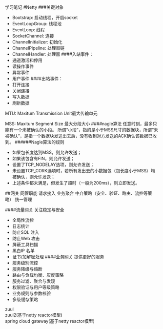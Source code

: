 学习笔记
#Netty
###关键对象
- Bootstrap: 启动线程，开启socket
- EventLoopGroup: 线程池
- EventLoop: 线程
- SocketChannel: 连接
- ChannelInitializer: 初始化
- ChannelPipeline: 处理器链
- ChannelHandler: 处理器
####入站事件：
- 通道激活和停用
- 读操作事件
- 异常事件
- 用户事件
####出站事件：
- 打开连接
- 关闭连接
- 写入数据
- 刷新数据

MTU: Maxitum Transmission Unit最大传输单元

MSS: Maxitum Segment Size 最大分段大小
####nagle算法
任意时刻，最多只能有一个未被确认的小段。 所谓“小段”，指的是小于MSS尺寸的数据块，所谓“未被确认”，是指一个数据块发送出去后，没有收到对方发送的ACK确认该数据已收到。
######Nagle算法的规则
- 如果包长度达到MSS，则允许发送；
- 如果该包含有FIN，则允许发送；
- 设置了TCP_NODELAY选项，则允许发送；
- 未设置TCP_CORK选项时，若所有发出去的小数据包（包长度小于MSS）均被确认，则允许发送；
- 上述条件都未满足，但发生了超时（一般为200ms），则立即发送。

##网关
网管职能
请求接入
业务聚合
中介策略（安全、验证、路由、流控等策略）
统一管理

####流量网关
关注稳定与安全
- 全局性流控
- 日志统计
- 防止SQL 注入
- 防止Web 攻击
- 屏蔽工具扫描
- 黑白IP 名单
- 证书/加解密处理
####业务网关
提供更好的服务
- 服务级别流控
- 服务降级与熔断
- 路由与负载均衡、灰度策略
- 服务过滤、聚合与发现
- 权限验证与用户等级策略
- 业务规则与参数校验
- 多级缓存策略

zuul<br>
zuul2(基于netty reactor模型)<br>
spring cloud gateway(基于netty reactor模型)<br>